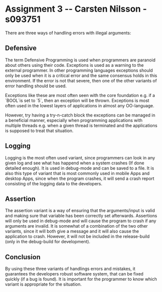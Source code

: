 Assignment 3 -- Carsten Nilsson - s093751
==================================================

There are three ways of handling errors with illegal arguments:

Defensive
---------
The term Defensive Programming is used when programmers are paranoid about others using their code. Exceptions is used as a warning to the external programmer. In other programming languages exceptions should only be used when it is a critical error and the same consensus holds in this environment. If the error is not that severe, then one of the other variants of error handling should be used.

Exceptions like these are most often seen with the core foundation e.g. if a ´BOOL´is set to ´5´, then an exception will be thrown. Exceptions is most often used in the lowest layers of applications in almost any OO-language.

However, try having a try-n-catch block the exceptions can be managed in a beneficial manner, especially when programming applications with multiple threads e.g. when a given thread is terminated and the applications is supposed to treat that situation.

Logging
---------
Logging is the most often used variant, since programmers can look in any given log and see what has happend when a system crashes (If done detailed enough). It is used in debug-mode and can be saved to a file. It is also this type of variant that is most commonly used in mobile Apps and desktop Apps, since when the program crashes, it will send a crash report consisting of the logging data to the developers.

Assertion
---------
The assertion variant is a way of ensuring that the arguments/input is valid and making sure that variable has been correctly set afterwards. Assertions will only be used in debug-mode and will cause the program to crash if any arguments are invalid. It is somewhat of a combination of the two other variants, since it will both give a message and it will also cause the application to crash. 
However, it will not be included in the release-build (only in the debug-build for development).


Conclusion
----------
By using these three variants of handlings errors and mistakes, it guarantees the developers robust software system, that can be fixed quickly (if a bug is found). It is important for the programmer to know which variant is appropriate for the situation.
